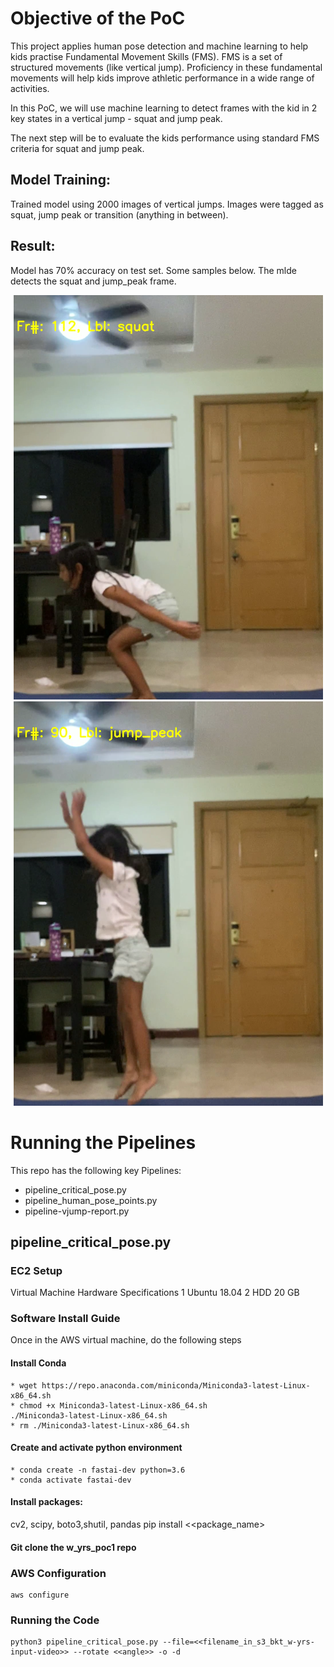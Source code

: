 # Objective of the PoC 

This project applies human pose detection and machine learning to help kids practise Fundamental Movement Skills (FMS). FMS is a set of structured movements (like vertical jump). Proficiency in these fundamental movements will help kids improve athletic performance in a wide range of activities. 

In this PoC, we will use machine learning to detect frames with the kid in 2 key states in a vertical jump - squat and jump peak. 

The next step will be to evaluate the kids performance using standard FMS criteria for squat and jump peak. 

## Model Training: 

Trained model using 2000 images of vertical jumps. Images were tagged as squat, jump peak or transition (anything in between). 

## Result: 
Model has 70% accuracy on test set. Some samples below. The mlde detects the squat and jump_peak frame. 

![Squat Image](inputs_outputs/squat.png)
![Jump Peak Image](inputs_outputs/jump_peak.png)


# Running the Pipelines 

This repo has the following key Pipelines: 

- pipeline_critical_pose.py
- pipeline_human_pose_points.py
- pipeline-vjump-report.py

## pipeline_critical_pose.py

### EC2 Setup

Virtual Machine Hardware Specifications
1 Ubuntu 18.04 
2 HDD 20 GB 

### Software Install Guide

Once in the AWS virtual machine, do the following steps

#### Install Conda 
```
* wget https://repo.anaconda.com/miniconda/Miniconda3-latest-Linux-x86_64.sh
* chmod +x Miniconda3-latest-Linux-x86_64.sh
./Miniconda3-latest-Linux-x86_64.sh
* rm ./Miniconda3-latest-Linux-x86_64.sh
```
#### Create and activate python environment
```
* conda create -n fastai-dev python=3.6
* conda activate fastai-dev
```

#### Install packages:

cv2, scipy, boto3,shutil, pandas
pip install <<package_name>

#### Git clone the w_yrs_poc1 repo 

### AWS Configuration

```
aws configure
```

### Running the Code 

``` 
python3 pipeline_critical_pose.py --file=<<filename_in_s3_bkt_w-yrs-input-video>> --rotate <<angle>> -o -d
```
